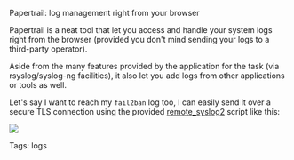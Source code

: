 Papertrail: log management right from your browser

Papertrail is a neat tool that let you access and handle your system logs right from the browser (provided you don't mind sending your logs to a third-party operator).

Aside from the many features provided by the application for the task (via rsyslog/syslog-ng facilities), it also let you add logs from other applications or tools as well.

Let's say I want to reach my `fail2ban` log too, I can easily send it over a secure TLS connection using the provided [remote\_syslog2](http://help.papertrailapp.com/kb/configuration/configuring-centralized-logging-from-text-log-files-in-unix/#remote_syslog) script like this:

<a href="https://raw.githubusercontent.com/i90rr/i90rr.github.io/master/resources/img/papertrail_ds.jpeg">
   <img src="https://raw.githubusercontent.com/i90rr/i90rr.github.io/master/resources/img/papertrail_ds.jpeg style="width: 400px; height: 43px;">
</a>

Tags: logs
